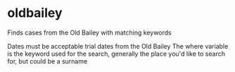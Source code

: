 # oldbailey
Finds cases from the Old Bailey with matching keywords

Dates must be acceptable trial dates from the Old Bailey
The where variable is the keyword used for the search, generally the place you'd like to search for, but could be a surname
